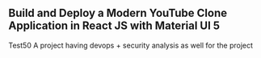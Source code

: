 ## Build and Deploy a Modern YouTube Clone Application in React JS with Material UI 5
Test50
A project having devops + security analysis as well for the project
